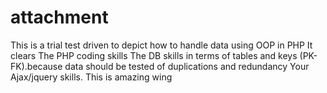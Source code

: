 # attachment
This is a trial test driven to depict how to handle data using OOP in PHP
It clears 
The PHP coding skills
The DB skills in terms of tables and keys (PK-FK).because data should be tested of duplications and redundancy
Your Ajax/jquery skills. This is amazing wing
